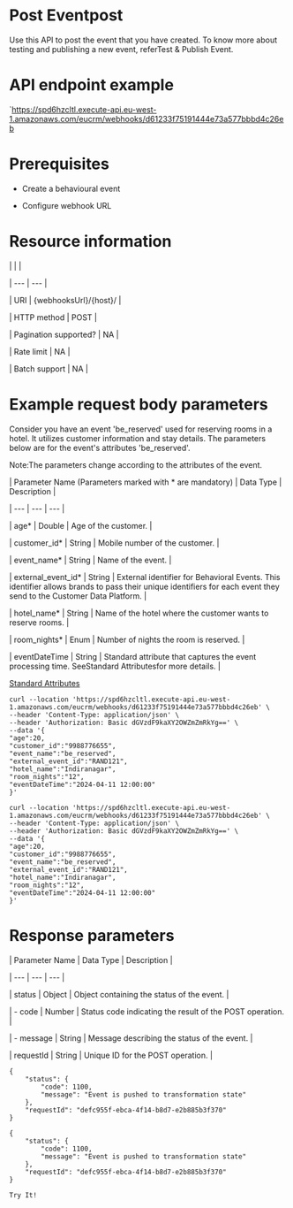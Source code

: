 # Post Eventpost

Use this API to post the event that you have created. To know more about testing and publishing a new event, referTest & Publish Event.

# API endpoint example

`https://spd6hzcltl.execute-api.eu-west-1.amazonaws.com/eucrm/webhooks/d61233f75191444e73a577bbbd4c26eb

# Prerequisites

- Create a behavioural event

- Configure webhook URL

# Resource information

|  |  |

| --- | --- |

| URI | {webhooksUrl}/{host}/ |

| HTTP method | POST |

| Pagination supported? | NA |

| Rate limit | NA |

| Batch support | NA |



# Example request body parameters

Consider you have an event 'be_reserved' used for reserving rooms in a hotel. It utilizes customer information and stay details. The parameters below are for the event's attributes 'be_reserved'.

Note:The parameters change according to the attributes of the event.

| Parameter Name (Parameters marked with * are mandatory) | Data Type | Description |

| --- | --- | --- |

| age* | Double | Age of the customer. |

| customer_id* | String | Mobile number of the customer. |

| event_name* | String | Name of the event. |

| external_event_id* | String | External identifier for Behavioral Events. This identifier allows brands to pass their unique identifiers for each event they send to the Customer Data Platform. |

| hotel_name* | String | Name of the hotel where the customer wants to reserve rooms. |

| room_nights* | Enum | Number of nights the room is reserved. |

| eventDateTime | String | Standard attribute that captures the event processing time. SeeStandard Attributesfor more details. |



[Standard Attributes](/docs/creat-behavioral-events#standard-attributes)

```
curl --location 'https://spd6hzcltl.execute-api.eu-west-1.amazonaws.com/eucrm/webhooks/d61233f75191444e73a577bbbd4c26eb' \
--header 'Content-Type: application/json' \
--header 'Authorization: Basic dGVzdF9kaXY2OWZmZmRkYg==' \
--data '{
"age":20,
"customer_id":"9988776655",
"event_name":"be_reserved",
"external_event_id":"RAND121",
"hotel_name":"Indiranagar",
"room_nights":"12",
"eventDateTime":"2024-04-11 12:00:00"
}'
```

```
curl --location 'https://spd6hzcltl.execute-api.eu-west-1.amazonaws.com/eucrm/webhooks/d61233f75191444e73a577bbbd4c26eb' \
--header 'Content-Type: application/json' \
--header 'Authorization: Basic dGVzdF9kaXY2OWZmZmRkYg==' \
--data '{
"age":20,
"customer_id":"9988776655",
"event_name":"be_reserved",
"external_event_id":"RAND121",
"hotel_name":"Indiranagar",
"room_nights":"12",
"eventDateTime":"2024-04-11 12:00:00"
}'
```

# Response parameters

| Parameter Name | Data Type | Description |

| --- | --- | --- |

| status | Object | Object containing the status of the event. |

| - code | Number | Status code indicating the result of the POST operation. |

| - message | String | Message describing the status of the event. |

| requestId | String | Unique ID for the POST operation. |



```
{
    "status": {
        "code": 1100,
        "message": "Event is pushed to transformation state"
    },
    "requestId": "defc955f-ebca-4f14-b8d7-e2b885b3f370"
}
```

```
{
    "status": {
        "code": 1100,
        "message": "Event is pushed to transformation state"
    },
    "requestId": "defc955f-ebca-4f14-b8d7-e2b885b3f370"
}
```

`Try It!`